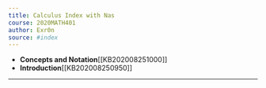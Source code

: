 ```yaml
---
title: Calculus Index with Nas
course: 2020MATH401
author: Exr0n
source: #index
---
```


- **Concepts and Notation**[[KB202008251000]]
- **Introduction**[[KB202008250950]]

---
